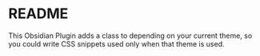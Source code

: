 # README

This Obsidian Plugin adds a class to <body> depending on your current theme, so you could write CSS snippets used only when that theme is used.
